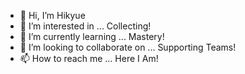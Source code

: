 - 👋 Hi, I’m Hikyue
- 👀 I’m interested in ... Collecting!
- 🌱 I’m currently learning ... Mastery!
- 💞️ I’m looking to collaborate on ... Supporting Teams!
- 📫 How to reach me ... Here I Am!

<!---
Hikyue/Hikyue is a ✨ special ✨ repository because its `README.md` (this file) appears on your GitHub profile.
You can click the Preview link to take a look at your changes.
--->

